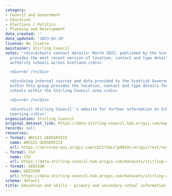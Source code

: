```yaml
---
category:
- Council and Government
- Education
- Elections / Politics
- Planning and Development
date_created: ''
date_updated: '2023-03-29'
license: No licence
maintainer: Stirling Council
notes: '<div>Schools contact details: March 2022, published by the Scottish Government,
  provides the most recent version of location, contact and type details for all local
  authority schools across Scotland.</div>

  <div><br /></div>

  <div>Using internal sources and data provided to the Scottish Government, the dataset
  within this group provides the location, contact and type details for local authority
  schools within the Stirling Council area.</div>

  <div><br /></div>

  <div>Visit Stirling Council''s website for further information on Schools &amp;
  Learning.</div>'
organization: Stirling Council
original_dataset_link: https://data-stirling-council.hub.arcgis.com/maps/stirling-council::education-and-skills-primary-and-secondary-school-information
records: null
resources:
- format: ARCGIS GEOSERVICE
  name: ARCGIS GEOSERVICE
  url: https://services-eu1.arcgis.com/cECIr59LclpO818r/arcgis/rest/services/education%20and%20skills%20-%20primary%20and%20secondary%20school%20information/FeatureServer/0
- format: CSV
  name: CSV
  url: https://data-stirling-council.hub.arcgis.com/datasets/stirling-council::education-and-skills-primary-and-secondary-school-information.csv?outSR=%7B%22latestWkid%22%3A3857%2C%22wkid%22%3A102100%7D
- format: GEOJSON
  name: GEOJSON
  url: https://data-stirling-council.hub.arcgis.com/datasets/stirling-council::education-and-skills-primary-and-secondary-school-information.geojson?outSR=%7B%22latestWkid%22%3A3857%2C%22wkid%22%3A102100%7D
schema: default
title: Education and skills - primary and secondary school information
---
```

